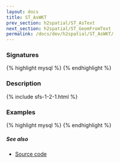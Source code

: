 ```yaml
---
layout: docs
title: ST_AsWKT
prev_section: h2spatial/ST_AsText
next_section: h2spatial/ST_GeomFromText
permalink: /docs/dev/h2spatial/ST_AsWKT/
---
```


### Signatures

{% highlight mysql %}
{% endhighlight %}

### Description



{% include sfs-1-2-1.html %}

### Examples

{% highlight mysql %}
{% endhighlight %}

##### See also

* [Source code](https://github.com/irstv/H2GIS/blob/master/h2spatial/src/main/java/org/h2gis/h2spatial/internal/function/spatial/convert/ST_AsWKT.java)
